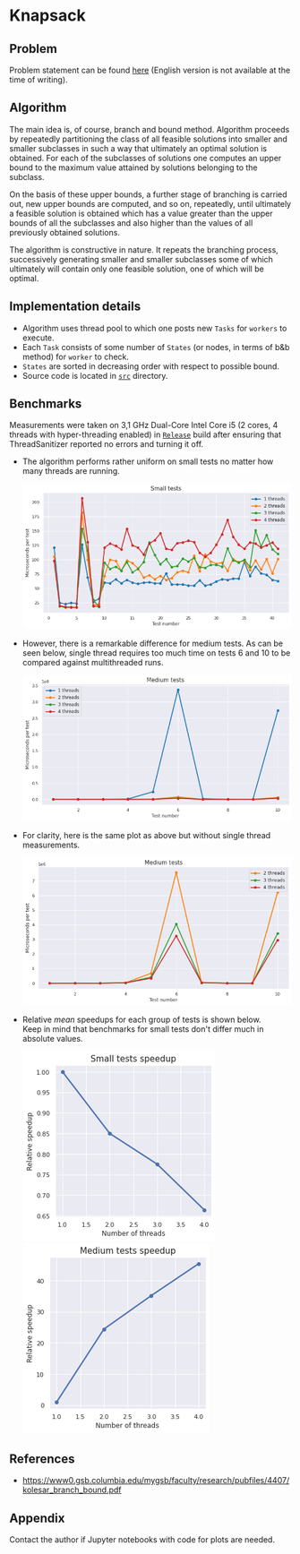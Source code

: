 # Knapsack

## Problem
Problem statement can be found [here](problem.pdf) (English version is not available at the time of writing).

## Algorithm
The main idea is, of course, branch and bound method. Algorithm proceeds by repeatedly partitioning the class
of all feasible solutions into smaller and smaller subclasses in such a way that
ultimately an optimal solution is obtained.  For each of the subclasses of solutions one computes an
upper bound to the maximum value attained by solutions belonging to the subclass. 

On the basis of these upper bounds, a further stage of branching is carried out, new upper bounds are computed, and
so on, repeatedly, until ultimately a feasible solution is obtained which has a value
greater than the upper bounds of all the subclasses and
also higher than the values of all previously obtained
solutions. 

The algorithm is constructive in nature. It repeats the branching
process, successively generating smaller and smaller subclasses some of which
ultimately will contain only one feasible solution, one of which will be optimal. 

## Implementation details
* Algorithm uses thread pool to which one posts new `Tasks` for `workers` to execute. 
* Each `Task` consists of some number of `States` (or nodes, in terms of b&b method) for `worker` to check. 
* `States` are sorted in decreasing order with respect to possible bound.
* Source code is located in [`src`](src) directory.

## Benchmarks
Measurements were taken on 3,1 GHz Dual-Core Intel Core i5 (2 cores, 4 threads with hyper-threading enabled)
in [`Release`](https://cmake.org/cmake/help/v3.18/variable/CMAKE_BUILD_TYPE.html) build
after ensuring that ThreadSanitizer reported no errors and turning it off.

* The algorithm performs rather uniform on small tests no matter how many threads are running.
  
  ![small-absolute](plots/small-tests-absolute.png)
  
* However, there is a remarkable difference for medium tests. 
  As can be seen below, single thread requires too much time on tests 6 and 10
  to be compared against multithreaded runs.
  
  ![medium-absolute](plots/medium-tests-absolute.png)

* For clarity, here is the same plot as above but without single thread measurements.
  
  ![medium-absolute-without-one](plots/medium-tests-absolute-without-one.png)

* Relative *mean* speedups for each group of tests is shown below.  
  Keep in mind that benchmarks for small tests don't differ much in absolute values.
  
  ![small-speedup](plots/small-speedup.png) ![medium-speedup](plots/medium-speedup.png)

## References
* https://www0.gsb.columbia.edu/mygsb/faculty/research/pubfiles/4407/kolesar_branch_bound.pdf

## Appendix
Contact the author if Jupyter notebooks with code for plots are needed.
